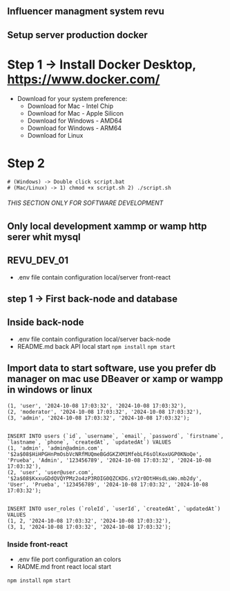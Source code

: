 ## Influencer managment system revu

## Setup server production docker

# Step 1 -> Install Docker Desktop, https://www.docker.com/

- Download for your system preference:
  - Download for Mac - Intel Chip
  - Download for Mac - Apple Silicon
  - Download for Windows - AMD64
  - Download for Windows - ARM64
  - Download for Linux

# Step 2

```
# (Windows) -> Double click script.bat
# (Mac/Linux) -> 1) chmod +x script.sh 2) ./script.sh
```

###### THIS SECTION ONLY FOR SOFTWARE DEVELOPMENT

## Only local development xammp or wamp http serer whit mysql

## REVU_DEV_01

- .env file contain configuration local/server front-react

## step 1 -> First back-node and database

## Inside back-node

- .env file contain configuration local/server back-node
- README.md back API local start
  `npm install`
  `npm start`

## Import data to start software, use you prefer db manager on mac use DBeaver or xamp or wampp in windows or linux

```
(1, 'user', '2024-10-08 17:03:32', '2024-10-08 17:03:32'),
(2, 'moderator', '2024-10-08 17:03:32', '2024-10-08 17:03:32'),
(3, 'admin', '2024-10-08 17:03:32', '2024-10-08 17:03:32');


INSERT INTO users (`id`, `username`, `email`, `password`, `firstname`, `lastname`, `phone`, `createdAt`, `updatedAt`) VALUES
(1, 'admin', 'admin@admin.com', '$2a$08$HiHPGHnPmOsbVcNRfMUQmeBGdGKZXM1MfebLF6sOlKoxUGP0KNoQe', 'Prueba', 'Admin', '123456789', '2024-10-08 17:03:32', '2024-10-08 17:03:32'),
(2, 'user', 'user@user.com', '$2a$08$KxxuGDdQVQYPMz2o4zP3ROIG0QZCKDG.sY2r0DtHHsdLsWo.mb2dy', 'User', 'Prueba', '123456789', '2024-10-08 17:03:32', '2024-10-08 17:03:32');


INSERT INTO user_roles (`roleId`, `userId`, `createdAt`, `updatedAt`) VALUES
(1, 2, '2024-10-08 17:03:32', '2024-10-08 17:03:32'),
(3, 1, '2024-10-08 17:03:32', '2024-10-08 17:03:32');

```

### Inside front-react

- .env file port configuration an colors
- RADME.md front react local start

`npm install`
`npm start`
